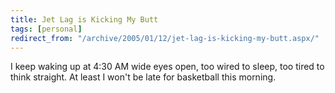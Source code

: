 ```yaml
---
title: Jet Lag is Kicking My Butt
tags: [personal]
redirect_from: "/archive/2005/01/12/jet-lag-is-kicking-my-butt.aspx/"
---
```


I keep waking up at 4:30 AM wide eyes open, too wired to sleep, too
tired to think straight. At least I won't be late for basketball this
morning.

